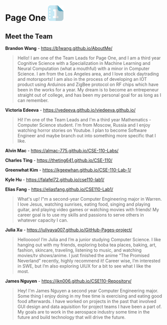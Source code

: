 # Page One <img src="branding/logo.png" width="50">


## Meet the Team

**Brandon Wang** - https://b1wang.github.io/AboutMe/
> Hello! I am one of the Team Leads for Page One, and I am a third year Cognitive Science with a Specialization in Machine Learning and Neural Computation (what a mouthful) with a minor in Computer Science. I am from the Los Angeles area, and I love stock daytrading and motorsports! I am also in the process of developing an IOT product using Arduinos and ZigBee protocol on RF chips which have been in the works for a year. My dream is to become an entrepeneur straight out of college, and has been my personal goal for as long as I can remember.

**Victoria Edeeva** - https://vedeeva.github.io/viedeeva.github.io/
> Hi! I'm one of the Team Leads and I'm a third year Mathematics - Computer Science student. I'm from Moscow, Russia and I enjoy watching horror stories on Youtube. I plan to become Software Engineer and maybe branch out into something more specific that I like.  
     
**Alvin Mac** - https://almac-775.github.io/CSE-110-Labs/

**Charles Ting** - https://theting641.github.io/CSE-110/

**Greenwhat Kim** - https://kgeewhan.github.io/CSE-110-Lab-1/

**Kyle Hu** - https://falafel72.github.io/cse110-lab1/

**Elias Fang** - https://eliasfang.github.io/CSE110-Lab1/
> What's up! I"m a second-year Computer Engineering major in Warren. I love Jesus, watching sunrises, eating food, singing and playing guitar, and playing video games or watching movies with friends! My career goal is to use my skills and passions to serve others in whatever capacity I can.

**Julia Xu** - https://juliyaya007.github.io/GitHub-Pages-project/
> Hellooooo! I’m Julia and I’m a junior studying Computer Science. I like hanging out with my friends, exploring boba tea places, baking, art, fashion, skincare, traveling, listening to music, and watching movies/tv shows/anime. I just finished the anime “The Promised Neverland” recently, highly recommend it! Career wise, I’m interested in SWE, but I’m also exploring UIUX for a bit to see what I like the most.

**James Nguyen** - https://jkn006.github.io/CSE110-Repository/
> Hey! I'm James Nguyen a second year Computer Engineering major. Some thing I enjoy doing in my free time is exercising and eating good food afterwards. I have worked on projects in the past that involved GUI design and data aquisition for project teams I have been a part of. My goals are to work in the aerospace industry some time in the future and build technology that will drive the future.
